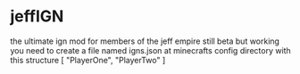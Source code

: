 # jeffIGN
the ultimate ign mod for members of the jeff empire
still beta but working you need to create a file named igns.json at minecrafts config directory with this structure
 [
  "PlayerOne",
  "PlayerTwo"
]
